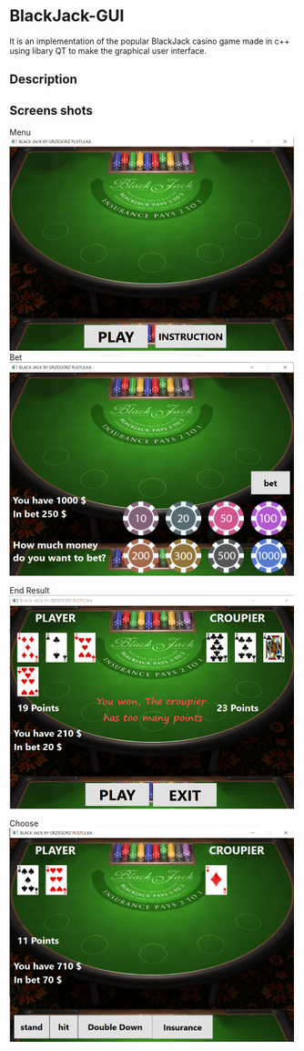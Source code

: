 # BlackJack-GUI

It is an implementation of the popular BlackJack casino game made in c++ using libary QT to make the graphical user interface.

## Description

## Screens shots
Menu
<img
  src="/pictures/menu.png"
  alt="Menu"
  title="Black Jack Menu"
  width="500"
  height="375"
  style="display: inline-block; margin: 0 auto">
Bet
<img
  src="/pictures/bet.png"
  alt="bet"
  title="Black Jack bet"
  width="500"
  height="375"
  style="display: inline-block; margin: 0 auto">
  
End Result
<img
  src="/pictures/result.png"
  alt="bet"
  title="Black Jack end result"
  width="500"
  height="375"
  style="display: inline-block; margin: 0 auto">
  
Choose
<img
  src="/pictures/choose.png"
  alt="bet"
  title="Black Jack choose"
  width="500"
  height="375"
  style="display: inline-block; margin: 0 auto">
